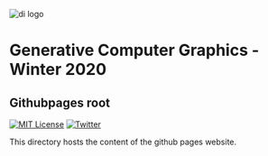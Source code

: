 ![di logo](https://raw.githubusercontent.com/digitalideation/gencg_h2001/master/docs/assets/images/di-logo-small.jpg "di logo")

# Generative Computer Graphics - Winter 2020

## Githubpages root

[![MIT License](https://img.shields.io/badge/license-MIT-blue.svg)](http://opensource.org/licenses/MIT)
[![Twitter](https://img.shields.io/twitter/url/https/github.com/webslides/webslides.svg?style=social)](https://twitter.com/di)

This directory hosts the content of the github pages website.